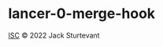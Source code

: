 # lancer-0-merge-hook

<!-- Hello there test-submitter-vote-->

[ISC](LICENSE) © 2022 Jack Sturtevant
